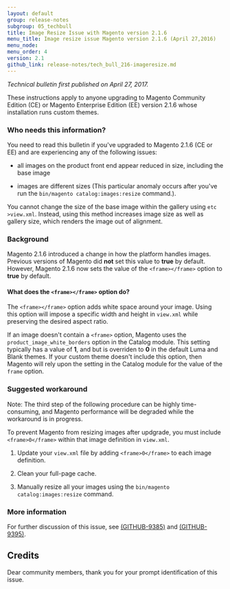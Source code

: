 ```yaml
---
layout: default 
group: release-notes
subgroup: 05_techbull
title: Image Resize Issue with Magento version 2.1.6
menu_title: Image resize issue Magento version 2.1.6 (April 27,2016)
menu_node: 
menu_order: 4
version: 2.1
github_link: release-notes/tech_bull_216-imageresize.md
---
```


*Technical bulletin first published on April 27, 2017.*

These instructions apply to anyone upgrading to Magento Community Edition (CE) or Magento Enterprise Edition (EE) version 2.1.6 whose installation runs custom themes. 

### Who needs this information?
You need to read this bulletin if you've upgraded to Magento 2.1.6 (CE or EE) and are experiencing any of the following issues: 

* all images on the product front end appear reduced in size, including the base image

* images are different sizes (This particular anomaly occurs after you've run the `bin/magento catalog:images:resize` command.).

You cannot change the size of the base image within the gallery using `etc >view.xml`. Instead, using this method increases image size as well as gallery size, which renders the image out of alignment.


### Background

Magento 2.1.6 introduced a change in how the platform handles images. Previous versions of Magento did **not** set this value  to **true** by default. However, Magento 2.1.6 now sets the value of the `<frame></frame>` option to **true** by default. 

#### What does the `<frame></frame>` option do?

The `<frame></frame>` option adds white space around your image. Using this option will impose a specific width and height in `view.xml` while preserving the desired aspect ratio. 

If an image doesn't contain a `<frame>` option, Magento uses the `product_image_white_borders` option in the Catalog module. This setting typically has a value of **1**,  and but is overriden to **0** in the default Luma and Blank themes. If your custom theme doesn't include this option, then Magento will rely upon the setting in the Catalog module for the value of  the `frame` option.


### Suggested workaround 
Note: The third step of the following procedure can be highly time-consuming, and Magento performance will be degraded while the workaround is in progress.

To prevent Magento from resizing images after updgrade, you must include `<frame>0</frame>` within that image definition in `view.xml`.  

1. Update your `view.xml` file by adding `<frame>0</frame>` to each image definition.

2. Clean your full-page cache. 

3. Manually resize all your images using the `bin/magento catalog:images:resize` command. 



### More information

For further discussion of this issue, see <a href="https://github.com/magento/magento2/issues/9385" target="_blank">(GITHUB-9385)</a> and <a href="https://github.com/magento/magento2/issues/9395" target="_blank">(GITHUB-9395)</a>. 


## Credits
Dear community members, thank you for your prompt identification of this issue.  






